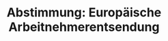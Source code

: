 ---
abstimmung:
  abstimmung: 2
  bundestagssitzung: 166
  datum: 18. Juni 2020
  legislaturperiode: 19
categories:
- Todo
data:
- title: Abstimmungsergebnis 20200618_2-data.pdf
  url: /res/2021-btw/abstimmungsergebnisse/20200618_2-data.pdf
- title: Abstimmungsergebnis 20200618_2_xls-data.xlsx
  url: /res/2021-btw/abstimmungsergebnisse/20200618_2_xls-data.xlsx
- title: Abstimmungsergebnis 20200618_2_xls-data.csv
  url: /res/2021-btw/abstimmungsergebnisse/csv/20200618_2_xls-data.csv
documents:
- local: /res/2021-btw/drucksachen/19371.pdf
  title: Drucksache 19/19371
  url: https://dip21.bundestag.de/dip21/btd/19/193/1919371.pdf
- local: /res/2021-btw/drucksachen/20145.pdf
  title: Drucksache 19/20145
  url: https://dip21.bundestag.de/dip21/btd/19/201/1920145.pdf
ergebnis:
  AfD:
    enthaltung: 0
    gesamt: 89
    ja: 0
    nein: 84
    nichtabgegeben: 5
    ungueltig: 0
  Bündnis 90/Die Grünen:
    enthaltung: 0
    gesamt: 67
    ja: 60
    nein: 0
    nichtabgegeben: 7
    ungueltig: 0
  Die Linke:
    enthaltung: 58
    gesamt: 69
    ja: 0
    nein: 1
    nichtabgegeben: 10
    ungueltig: 0
  FDP:
    enthaltung: 0
    gesamt: 80
    ja: 0
    nein: 68
    nichtabgegeben: 12
    ungueltig: 0
  cdu/csu:
    enthaltung: 0
    gesamt: 246
    ja: 232
    nein: 0
    nichtabgegeben: 14
    ungueltig: 0
  file: 20200618_2_xls-data.xlsx
  fraktionslos:
    enthaltung: 1
    gesamt: 6
    ja: 0
    nein: 3
    nichtabgegeben: 2
    ungueltig: 0
  spd:
    enthaltung: 0
    gesamt: 152
    ja: 136
    nein: 0
    nichtabgegeben: 16
    ungueltig: 0
layout: abstimmung
links:
- title: Link zu bundestag.de
  url: https://www.bundestag.de/parlament/plenum/abstimmung/abstimmung?id=677
preview: 'Deutscher Bundestag


  166. Sitzung des Deutschen Bundestages

  am Donnerstag, 18. Juni 2020


  Endgültiges Ergebnis der Namentlichen Abstimmung Nr. 2


  Gesetzentwurf der Bundesregierung

  Entwurf eines Gesetzes zur Umsetzung der Richtlinie (EU) 2018/957 des Europäischen

  Parlaments und des Rates vom 28. Juni 2018 zur Änderung der Richtlinie 96/71/EG
  über

  die Entsendung von Arbeitnehmern im Rahmen der Erbringung von Dienstleistungen

  Drs. 19/19371 und 19/20145'
tags:
- Todo
title: 'Abstimmung: Europäische Arbeitnehmerentsendung'
---